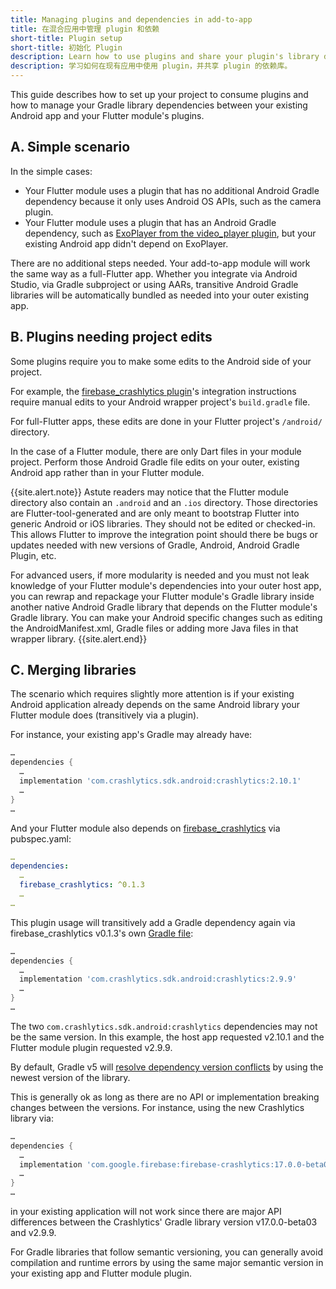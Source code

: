```yaml
---
title: Managing plugins and dependencies in add-to-app
title: 在混合应用中管理 plugin 和依赖
short-title: Plugin setup
short-title: 初始化 Plugin
description: Learn how to use plugins and share your plugin's library dependencies with your existing app.
description: 学习如何在现有应用中使用 plugin，并共享 plugin 的依赖库。
---
```


This guide describes how to set up your project to consume plugins and how to
manage your Gradle library dependencies between your existing Android app and
your Flutter module's plugins.

## A. Simple scenario

In the simple cases:

- Your Flutter module uses a plugin that has no additional Android Gradle
  dependency because it only uses Android OS APIs, such as the camera plugin.
- Your Flutter module uses a plugin that has an Android Gradle dependency,
  such as [ExoPlayer from the video_player plugin](https://github.com/flutter/plugins/blob/master/packages/video_player/video_player/android/build.gradle),
  but your existing Android app didn't depend on ExoPlayer.

There are no additional steps needed. Your add-to-app module will work the same
way as a full-Flutter app. Whether you integrate via Android Studio, via
Gradle subproject or using AARs, transitive Android Gradle libraries will be
automatically bundled as needed into your outer existing app.

## B. Plugins needing project edits

Some plugins require you to make some edits to the Android side of your project.

For example, the [firebase_crashlytics plugin](https://pub.dev/packages/firebase_crashlytics)'s
integration instructions require manual edits to your Android wrapper project's
`build.gradle` file.

For full-Flutter apps, these edits are done in your Flutter project's
`/android/` directory.

In the case of a Flutter module, there are only Dart files in your module
project. Perform those Android Gradle file edits on your outer, existing Android
app rather than in your Flutter module.

{{site.alert.note}}
Astute readers may notice that the Flutter module directory also contain
an `.android` and an `.ios` directory. Those directories are
Flutter-tool-generated and are only meant to bootstrap Flutter into generic
Android or iOS libraries. They should not be edited or checked-in. This
allows Flutter to improve the integration point should there be bugs or updates
needed with new versions of Gradle, Android, Android Gradle Plugin, etc.

For advanced users, if more modularity is needed and you must not leak knowledge
of your Flutter module's dependencies into your outer host app, you can rewrap
and repackage your Flutter module's Gradle library inside another native
Android Gradle library that depends on the Flutter module's Gradle library.
You can make your Android specific changes such as editing the
AndroidManifest.xml, Gradle files or adding more Java files in that wrapper
library.
{{site.alert.end}}

## C. Merging libraries

The scenario which requires slightly more attention is if your existing Android
application already depends on the same Android library your Flutter module
does (transitively via a plugin).

For instance, your existing app's Gradle may already have:

<!--code-excerpt "<existing app>/app/build.gradle" title-->
```gradle
…
dependencies {
  …
  implementation 'com.crashlytics.sdk.android:crashlytics:2.10.1'
  …
}
…
```

And your Flutter module also depends on [firebase_crashlytics](https://pub.dev/packages/firebase_crashlytics)
via pubspec.yaml:

<!--code-excerpt "<Flutter module>/pubspec.yaml" title-->
```yaml
…
dependencies:
  …
  firebase_crashlytics: ^0.1.3
  …
…
```

This plugin usage will transitively add a Gradle dependency again via
firebase_crashlytics v0.1.3's own [Gradle file](https://github.com/FirebaseExtended/flutterfire/blob/bdb95fcacf7cf077d162d2f267eee54a8b0be3bc/packages/firebase_crashlytics/android/build.gradle#L40):

<!--code-excerpt "<firebase_crashlytics via pub>/android/build.gradle" title-->
```gradle
…
dependencies {
  …
  implementation 'com.crashlytics.sdk.android:crashlytics:2.9.9'
  …
}
…
```

The two `com.crashlytics.sdk.android:crashlytics` dependencies may not be the same
version. In this example, the host app requested v2.10.1 and the Flutter
module plugin requested v2.9.9.

By default, Gradle v5 will [resolve dependency version conflicts](https://docs.gradle.org/current/userguide/dependency_resolution.html#sub:resolution-strategy)
by using the newest version of the library.

This is generally ok as long as there are no API or implementation breaking
changes between the versions. For instance, using the new Crashlytics library
via:

<!--code-excerpt "<existing app>/app/build.gradle" title-->
```gradle
…
dependencies {
  …
  implementation 'com.google.firebase:firebase-crashlytics:17.0.0-beta03
  …
}
…
```

in your existing application will not work since there are major API differences
between the Crashlytics' Gradle library version v17.0.0-beta03 and v2.9.9.

For Gradle libraries that follow semantic versioning, you can generally avoid
compilation and runtime errors by using the same major semantic version in your
existing app and Flutter module plugin.
